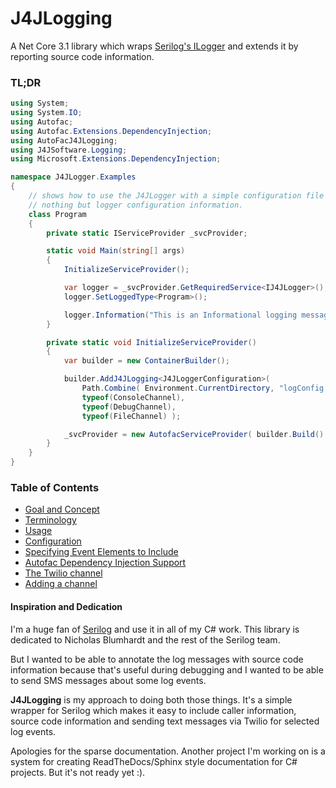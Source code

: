 # J4JLogging

A Net Core 3.1 library which wraps [Serilog's ILogger](https://github.com/serilog/serilog) and extends it by
reporting source code information.

### TL;DR

```csharp
using System;
using System.IO;
using Autofac;
using Autofac.Extensions.DependencyInjection;
using AutoFacJ4JLogging;
using J4JSoftware.Logging;
using Microsoft.Extensions.DependencyInjection;

namespace J4JLogger.Examples
{
    // shows how to use the J4JLogger with a simple configuration file containing
    // nothing but logger configuration information.
    class Program
    {
        private static IServiceProvider _svcProvider;

        static void Main(string[] args)
        {
            InitializeServiceProvider();

            var logger = _svcProvider.GetRequiredService<IJ4JLogger>();
            logger.SetLoggedType<Program>();

            logger.Information("This is an Informational logging message");
        }

        private static void InitializeServiceProvider()
        {
            var builder = new ContainerBuilder();

            builder.AddJ4JLogging<J4JLoggerConfiguration>(
                Path.Combine( Environment.CurrentDirectory, "logConfig.json" ),
                typeof(ConsoleChannel),
                typeof(DebugChannel),
                typeof(FileChannel) );

            _svcProvider = new AutofacServiceProvider( builder.Build() );
        }
    }
}
```

### Table of Contents

- [Goal and Concept](docs/goal-concept.md)
- [Terminology](docs/terminology.md)
- [Usage](docs/usage.md)
- [Configuration](docs/configuration.md)
- [Specifying Event Elements to Include](docs/elements.md)
- [Autofac Dependency Injection Support](docs/autofac.md)
- [The Twilio channel](docs/twilio.md)
- [Adding a channel](docs/channel.md)

#### Inspiration and Dedication

I'm a huge fan of [Serilog](https://serilog.net/) and use it in all of my 
C# work. This library is dedicated to Nicholas Blumhardt and the rest of
the Serilog team.

But I wanted to be able to annotate the log messages with source code information because that's 
useful during debugging and I wanted to be able to send SMS messages about some log events.

**J4JLogging** is my approach to doing both those things. It's a simple wrapper for Serilog 
which makes it easy to include caller information, source code information and sending text 
messages via Twilio for selected log events.

Apologies for the sparse documentation. Another project I'm working on is a system for 
creating ReadTheDocs/Sphinx style documentation for C# projects. But it's not ready yet :).

